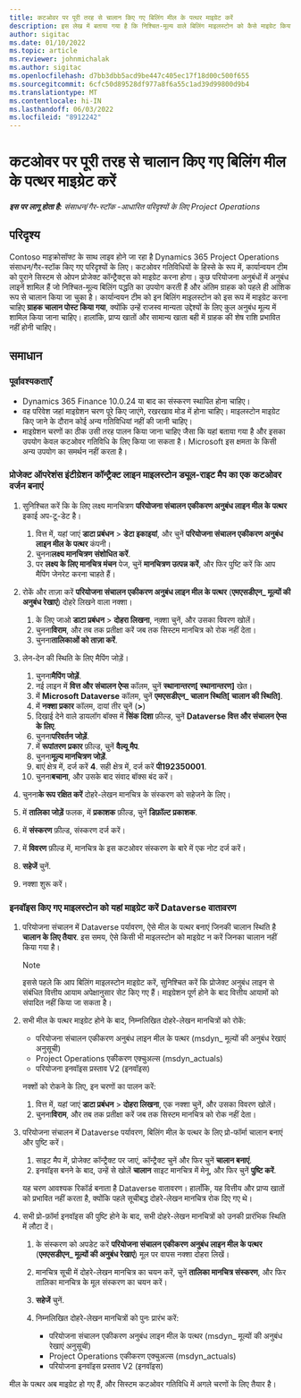 ```yaml
---
title: कटओवर पर पूरी तरह से चालान किए गए बिलिंग मील के पत्थर माइग्रेट करें
description: इस लेख में बताया गया है कि निश्चित-मूल्य वाले बिलिंग माइलस्टोन को कैसे माइग्रेट किया जाए, जिनका इनवॉइस ओपन प्रोजेक्ट अनुबंधों के लिए गो-लाइव तिथि से पहले किया गया है।
author: sigitac
ms.date: 01/10/2022
ms.topic: article
ms.reviewer: johnmichalak
ms.author: sigitac
ms.openlocfilehash: d7bb3dbb5acd9be447c405ec17f18d00c500f655
ms.sourcegitcommit: 6cfc50d89528df977a8f6a55c1ad39d99800d9b4
ms.translationtype: MT
ms.contentlocale: hi-IN
ms.lasthandoff: 06/03/2022
ms.locfileid: "8912242"
---
```

# <a name="migrate-fully-invoiced-billing-milestones-at-cutover"></a>कटओवर पर पूरी तरह से चालान किए गए बिलिंग मील के पत्थर माइग्रेट करें

_**इस पर लागू होता है:** संसाधन/गैर-स्टॉक -आधारित परिदृश्यों के लिए Project Operations_

## <a name="scenario"></a>परिदृश्य

Contoso माइक्रोसॉफ्ट के साथ लाइव होने जा रहा है Dynamics 365 Project Operations संसाधन/गैर-स्टॉक किए गए परिदृश्यों के लिए। कटओवर गतिविधियों के हिस्से के रूप में, कार्यान्वयन टीम को पुराने सिस्टम से ओपन प्रोजेक्ट कॉन्ट्रैक्ट्स को माइग्रेट करना होगा। कुछ परियोजना अनुबंधों में अनुबंध लाइनें शामिल हैं जो निश्चित-मूल्य बिलिंग पद्धति का उपयोग करती हैं और अंतिम ग्राहक को पहले ही आंशिक रूप से चालान किया जा चुका है। कार्यान्वयन टीम को इन बिलिंग माइलस्टोन को इस रूप में माइग्रेट करना चाहिए **ग्राहक चालान पोस्ट किया गया**, क्योंकि उन्हें राजस्व मान्यता उद्देश्यों के लिए कुल अनुबंध मूल्य में शामिल किया जाना चाहिए। हालांकि, प्राप्य खातों और सामान्य खाता बही में ग्राहक की शेष राशि प्रभावित नहीं होनी चाहिए।

## <a name="solution"></a>समाधान

### <a name="prerequisites"></a>पूर्वावश्यकताएँ

- Dynamics 365 Finance 10.0.24 या बाद का संस्करण स्थापित होना चाहिए।
- वह परिवेश जहां माइग्रेशन चरण पूरे किए जाएंगे, रखरखाव मोड में होना चाहिए। माइलस्टोन माइग्रेट किए जाने के दौरान कोई अन्य गतिविधियां नहीं की जानी चाहिए।
- माइग्रेशन चरणों का ठीक उसी तरह पालन किया जाना चाहिए जैसा कि यहां बताया गया है और इसका उपयोग केवल कटओवर गतिविधि के लिए किया जा सकता है। Microsoft इस क्षमता के किसी अन्य उपयोग का समर्थन नहीं करता है।

### <a name="create-a-cutover-version-of-the-project-operations-integration-contract-line-milestones-dual-write-map"></a>प्रोजेक्ट ऑपरेशंस इंटीग्रेशन कॉन्ट्रैक्ट लाइन माइलस्टोन ड्यूल-राइट मैप का एक कटओवर वर्जन बनाएं 

1. सुनिश्चित करें कि के लिए लक्ष्य मानचित्रण **परियोजना संचालन एकीकरण अनुबंध लाइन मील के पत्थर** इकाई अप-टू-डेट है। 

    1. वित्त में, यहां जाएं **डाटा प्रबंधन** \> **डेटा इकाइयां**, और चुनें **परियोजना संचालन एकीकरण अनुबंध लाइन मील के पत्थर** कंपनी। 
    2. चुनना**लक्ष्य मानचित्रण संशोधित करें**. 
    3. पर **लक्ष्य के लिए मानचित्र मंचन** पेज, चुनें **मानचित्रण उत्पन्न करें**, और फिर पुष्टि करें कि आप मैपिंग जेनरेट करना चाहते हैं।

2. रोकें और ताज़ा करें **परियोजना संचालन एकीकरण अनुबंध लाइन मील के पत्थर** (**एमएसडीएन\_ मूल्यों की अनुबंध रेखाएं**) दोहरे लिखने वाला नक्शा। 

    1. के लिए जाओ **डाटा प्रबंधन** \> **दोहरा लिखना**, नक़्शा चुनें, और उसका विवरण खोलें। 
    2. चुनना**विराम**, और तब तक प्रतीक्षा करें जब तक सिस्टम मानचित्र को रोक नहीं देता। 
    3. चुनना**तालिकाओं को ताज़ा करें**.

3. लेन-देन की स्थिति के लिए मैपिंग जोड़ें।

    1. चुनना**मैपिंग जोड़ें**.
    2. नई लाइन में **वित्त और संचालन ऐप्स** कॉलम, चुनें **स्थानान्तरण\[ स्थानान्तरण\]** खेत।
    3. में **Microsoft Dataverse** कॉलम, चुनें **एमएसडीएन\_ चालान स्थिति\[ चालान की स्थिति\]**.
    4. में **नक्शा प्रकार** कॉलम, दायां तीर चुनें (**\>**)
    5. दिखाई देने वाले डायलॉग बॉक्स में **सिंक दिशा** फ़ील्ड, चुनें **Dataverse वित्त और संचालन ऐप्स के लिए**.
    6. चुनना**परिवर्तन जोड़ें**.
    7. में **रूपांतरण प्रकार** फ़ील्ड, चुनें **वैल्यू मैप**.
    8. चुनना**मूल्य मानचित्रण जोड़ें**.
    9. बाएं क्षेत्र में, दर्ज करें **4**. सही क्षेत्र में, दर्ज करें **पी192350001**. 
    10. चुनना**बचाना**, और उसके बाद संवाद बॉक्स बंद करें।

4. चुनना**के रूप रक्षित करें** दोहरे-लेखन मानचित्र के संस्करण को सहेजने के लिए। 
5. में **तालिका जोड़ें** फलक, में **प्रकाशक** फ़ील्ड, चुनें **डिफ़ॉल्ट प्रकाशक**.
6. में **संस्करण** फ़ील्ड, संस्करण दर्ज करें।
7. में **विवरण** फ़ील्ड में, मानचित्र के इस कटओवर संस्करण के बारे में एक नोट दर्ज करें। 
8. **सहेजें** चुनें.
9. नक्शा शुरू करें।

### <a name="migrate-invoiced-milestones-to-the-dataverse-environment"></a>इनवॉइस किए गए माइलस्टोन को यहां माइग्रेट करें Dataverse वातावरण

1. परियोजना संचालन में Dataverse पर्यावरण, ऐसे मील के पत्थर बनाएं जिनकी चालान स्थिति है **चालान के लिए तैयार**. इस समय, ऐसे किसी भी माइलस्टोन को माइग्रेट न करें जिनका चालान नहीं किया गया है।

    > [!NOTE]
    > इससे पहले कि आप बिलिंग माइलस्टोन माइग्रेट करें, सुनिश्चित करें कि प्रोजेक्ट अनुबंध लाइन से संबंधित वित्तीय आयाम अपेक्षानुसार सेट किए गए हैं। माइग्रेशन पूर्ण होने के बाद वित्तीय आयामों को संपादित नहीं किया जा सकता है।

2. सभी मील के पत्थर माइग्रेट होने के बाद, निम्नलिखित दोहरे-लेखन मानचित्रों को रोकें:

    - परियोजना संचालन एकीकरण अनुबंध लाइन मील के पत्थर (msdyn\_ मूल्यों की अनुबंध रेखाएं अनुसूची)
    - Project Operations एकीकरण एक्चुअल्स (msdyn\_actuals)
    - परियोजना इनवॉइस प्रस्ताव V2 (इनवॉइस)

    नक्शों को रोकने के लिए, इन चरणों का पालन करें:

    1. वित्त में, यहां जाएं **डाटा प्रबंधन** \> **दोहरा लिखना**, एक नक्शा चुनें, और उसका विवरण खोलें।
    2. चुनना**विराम**, और तब तक प्रतीक्षा करें जब तक सिस्टम मानचित्र को रोक नहीं देता।

3. परियोजना संचालन में Dataverse पर्यावरण, बिलिंग मील के पत्थर के लिए प्रो-फॉर्मा चालान बनाएं और पुष्टि करें। 

    1. साइट मैप में, प्रोजेक्ट कॉन्ट्रैक्ट पर जाएं, कॉन्ट्रैक्ट चुनें और फिर चुनें **चालान बनाएं**.
    2. इनवॉइस बनने के बाद, उन्हें से खोलें **चालान** साइट मानचित्र में मेनू, और फिर चुनें **पुष्टि करें**.

    यह चरण आवश्यक रिकॉर्ड बनाता है Dataverse वातावरण। हालाँकि, यह वित्तीय और प्राप्य खातों को प्रभावित नहीं करता है, क्योंकि पहले सूचीबद्ध दोहरे-लेखन मानचित्र रोक दिए गए थे।

4. सभी प्रो-फ़ॉर्मा इनवॉइस की पुष्टि होने के बाद, सभी दोहरे-लेखन मानचित्रों को उनकी प्रारंभिक स्थिति में लौटा दें।

    1. के संस्करण को अपडेट करें **परियोजना संचालन एकीकरण अनुबंध लाइन मील के पत्थर** (**एमएसडीएन\_ मूल्यों की अनुबंध रेखाएं**) मूल पर वापस नक्शा दोहरा लिखें। 
    2. मानचित्र सूची में दोहरे-लेखन मानचित्र का चयन करें, चुनें **तालिका मानचित्र संस्करण**, और फिर तालिका मानचित्र के मूल संस्करण का चयन करें।
    3. **सहेजें** चुनें.
    4. निम्नलिखित दोहरे-लेखन मानचित्रों को पुनः प्रारंभ करें:

        - परियोजना संचालन एकीकरण अनुबंध लाइन मील के पत्थर (msdyn\_ मूल्यों की अनुबंध रेखाएं अनुसूची)
        - Project Operations एकीकरण एक्चुअल्स (msdyn\_actuals)
        - परियोजना इनवॉइस प्रस्ताव V2 (इनवॉइस)

मील के पत्थर अब माइग्रेट हो गए हैं, और सिस्टम कटओवर गतिविधि में अगले चरणों के लिए तैयार है।
